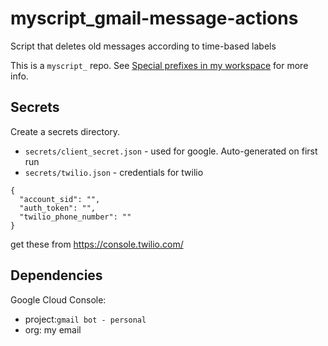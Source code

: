 # myscript_gmail-message-actions
Script that deletes old messages according to time-based labels

This is a `myscript_` repo. See [Special prefixes in my workspace](https://github.com/nickpalenchar/nickpalenchar/tree/main#special-prefixes-in-my-workspace) for more info.

## Secrets
Create a secrets directory.

- `secrets/client_secret.json` - used for google. Auto-generated on first run
- `secrets/twilio.json` - credentials for twilio

```
{
  "account_sid": "",
  "auth_token": "",
  "twilio_phone_number": ""
}
```

get these from https://console.twilio.com/

## Dependencies

Google Cloud Console:
- project:`gmail bot - personal`
- org: my email
